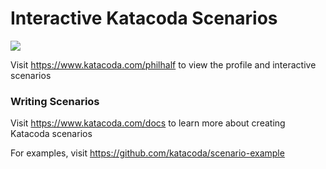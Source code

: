 # Interactive Katacoda Scenarios

[![](http://shields.katacoda.com/katacoda/philhalf/count.svg)](https://www.katacoda.com/philhalf "Get your profile on Katacoda.com")

Visit https://www.katacoda.com/philhalf to view the profile and interactive scenarios

### Writing Scenarios
Visit https://www.katacoda.com/docs to learn more about creating Katacoda scenarios

For examples, visit https://github.com/katacoda/scenario-example
